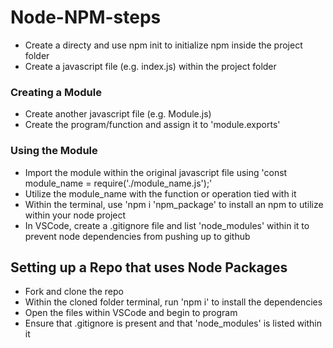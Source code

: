 # Node-NPM-steps

* Create a directy and use npm init to initialize npm inside the project folder
* Create a javascript file (e.g. index.js) within the project folder

### Creating a Module
* Create another javascript file (e.g. Module.js)
* Create the program/function and assign it to 'module.exports'

### Using the Module
* Import the module within the original javascript file using 'const module_name = require('./module_name.js');'
* Utilize the module_name with the function or operation tied with it
* Within the terminal, use 'npm i 'npm_package' to install an npm to utilize within your node project
* In VSCode, create a .gitignore file and list 'node_modules' within it to prevent node dependencies from pushing up to github

## Setting up a Repo that uses Node Packages
* Fork and clone the repo
* Within the cloned folder terminal, run 'npm i' to install the dependencies
* Open the files within VSCode and begin to program
* Ensure that .gitignore is present and that 'node_modules' is listed within it